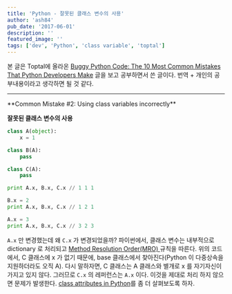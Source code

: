 ```yaml
---
title: 'Python - 잘못된 클래스 변수의 사용'
author: 'ash84'
pub_date: '2017-06-01'
description: ''
featured_image: ''
tags: ['dev', 'Python', 'class variable', 'toptal']
---
```


본 글은 Toptal에 올라온 [Buggy Python Code: The 10 Most Common Mistakes That Python Developers Make](https://www.toptal.com/python/top-10-mistakes-that-python-programmers-make) 글을 보고 공부하면서 쓴 글이다. 번역 + 개인의 공부내용이라고 생각하면 될 것 같다.
<hr/>
**Common Mistake #2: Using class variables incorrectly**

**잘못된 클래스 변수의 사용** 

```python
class A(object):
    x = 1

class B(A):
    pass

class C(A):
    pass

print A.x, B.x, C.x // 1 1 1 

B.x = 2
print A.x, B.x, C.x // 1 2 1 

A.x = 3
print A.x, B.x, C.x // 3 2 3 
```

`A.x` 만 변경했는데 왜 `C.x` 가 변경되었을까? 파이썬에서, 클래스 변수는 내부적으로 dictionary 로 처리되고  [Method Resolution Order(MRO) ](http://python-history.blogspot.kr/2010/06/method-resolution-order.html)규칙을 따른다. 위의 코드에서, C 클래스에 x 가 없기 때문에, base 클래스에서 찾아진다(Python 이 다중상속을 지원하더라도 오직 A). 다시 말하자면, C 클래스는 A 클래스와 별개로 x 를 자기자신이 가지고 있지 않다. 그러므로 `C.x` 의 레퍼런스는 `A.x` 이다. 이것을 제대로 처리 하지 않으면 문제가 발생한다. [class attributes in Python](https://www.toptal.com/python/python-class-attributes-an-overly-thorough-guide)를 좀 더 살펴보도록 하자. 

